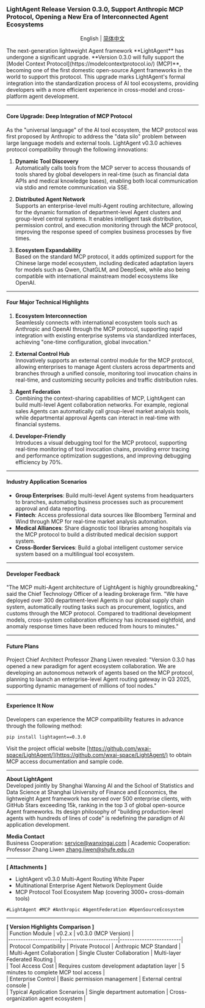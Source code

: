 ### **LightAgent Release Version 0.3.0, Support Anthropic MCP Protocol, Opening a New Era of Interconnected Agent Ecosystems**
<div align="center">
  <p>
    English | 
    <a href="mcp_release.zh-CN.md">简体中文</a>
  </p>
</div>
The next-generation lightweight Agent framework **LightAgent** has undergone a significant upgrade. **Version 0.3.0 will fully support the [Model Context Protocol](https://modelcontextprotocol.io/) (MCP)**, becoming one of the first domestic open-source Agent frameworks in the world to support this protocol. This upgrade marks LightAgent's formal integration into the standardization process of AI tool ecosystems, providing developers with a more efficient experience in cross-model and cross-platform agent development.

---

#### **Core Upgrade: Deep Integration of MCP Protocol**
As the "universal language" of the AI tool ecosystem, the MCP protocol was first proposed by Anthropic to address the "data silo" problem between large language models and external tools. LightAgent v0.3.0 achieves protocol compatibility through the following innovations:

1. **Dynamic Tool Discovery**  
   Automatically calls tools from the MCP server to access thousands of tools shared by global developers in real-time (such as financial data APIs and medical knowledge bases), enabling both local communication via stdio and remote communication via SSE.

2. **Distributed Agent Network**  
   Supports an enterprise-level multi-Agent routing architecture, allowing for the dynamic formation of department-level Agent clusters and group-level central systems. It enables intelligent task distribution, permission control, and execution monitoring through the MCP protocol, improving the response speed of complex business processes by five times.

3. **Ecosystem Expandability**  
   Based on the standard MCP protocol, it adds optimized support for the Chinese large model ecosystem, including dedicated adaptation layers for models such as Qwen, ChatGLM, and DeepSeek, while also being compatible with international mainstream model ecosystems like OpenAI.

---

#### **Four Major Technical Highlights**
1. **Ecosystem Interconnection**  
   Seamlessly connects with international ecosystem tools such as Anthropic and OpenAI through the MCP protocol, supporting rapid integration with existing enterprise systems via standardized interfaces, achieving "one-time configuration, global invocation."

2. **External Control Hub**  
   Innovatively supports an external control module for the MCP protocol, allowing enterprises to manage Agent clusters across departments and branches through a unified console, monitoring tool invocation chains in real-time, and customizing security policies and traffic distribution rules.

3. **Agent Federation**  
   Combining the context-sharing capabilities of MCP, LightAgent can build multi-level Agent collaboration networks. For example, regional sales Agents can automatically call group-level market analysis tools, while departmental approval Agents can interact in real-time with financial systems.

4. **Developer-Friendly**  
   Introduces a visual debugging tool for the MCP protocol, supporting real-time monitoring of tool invocation chains, providing error tracing and performance optimization suggestions, and improving debugging efficiency by 70%.

---

#### **Industry Application Scenarios**
- **Group Enterprises**: Build multi-level Agent systems from headquarters to branches, automating business processes such as procurement approval and data reporting.  
- **Fintech**: Access professional data sources like Bloomberg Terminal and Wind through MCP for real-time market analysis automation.  
- **Medical Alliances**: Share diagnostic tool libraries among hospitals via the MCP protocol to build a distributed medical decision support system.  
- **Cross-Border Services**: Build a global intelligent customer service system based on a multilingual tool ecosystem.  

---

#### **Developer Feedback**
"The MCP multi-Agent architecture of LightAgent is highly groundbreaking," said the Chief Technology Officer of a leading brokerage firm. "We have deployed over 300 department-level Agents in our global supply chain system, automatically routing tasks such as procurement, logistics, and customs through the MCP protocol. Compared to traditional development models, cross-system collaboration efficiency has increased eightfold, and anomaly response times have been reduced from hours to minutes."

---

#### **Future Plans**
Project Chief Architect Professor Zhang Liwen revealed: "Version 0.3.0 has opened a new paradigm for agent ecosystem collaboration. We are developing an autonomous network of agents based on the MCP protocol, planning to launch an enterprise-level Agent routing gateway in Q3 2025, supporting dynamic management of millions of tool nodes."

---

#### **Experience It Now**
Developers can experience the MCP compatibility features in advance through the following method:  
```bash
pip install lightagent==0.3.0
```
Visit the project official website [https://github.com/wxai-space/LightAgent/](https://github.com/wxai-space/LightAgent/) to obtain MCP access documentation and sample code.

---

**About LightAgent**  
Developed jointly by Shanghai Wanxing AI and the School of Statistics and Data Science at Shanghai University of Finance and Economics, the lightweight Agent framework has served over 500 enterprise clients, with GitHub Stars exceeding 15k, ranking in the top 3 of global open-source Agent frameworks. Its design philosophy of "building production-level agents with hundreds of lines of code" is redefining the paradigm of AI application development.

**Media Contact**  
Business Cooperation: service@wanxingai.com | Academic Cooperation: Professor Zhang Liwen zhang.liwen@shufe.edu.cn

---

**[ Attachments ]**  
- LightAgent v0.3.0 Multi-Agent Routing White Paper  
- Multinational Enterprise Agent Network Deployment Guide  
- MCP Protocol Tool Ecosystem Map (covering 3000+ cross-domain tools)  

`#LightAgent #MCP #Anthropic #AgentFederation #OpenSourceEcosystem`  

---

**[ Version Highlights Comparison ]**  
| Function Module     | v0.2.x                | v0.3.0 (MCP Version)   |  
|---------------------|-----------------------|-------------------------|  
| Protocol Compatibility | Private Protocol      | Anthropic MCP Standard  |  
| Multi-Agent Collaboration | Single Cluster Collaboration | Multi-layer Federated Routing |  
| Tool Access Cost    | Requires custom development adaptation layer | 5 minutes to complete MCP tool access |  
| Enterprise Control   | Basic permission management | External central console |  
| Typical Application Scenarios | Single department automation | Cross-organization agent ecosystem |